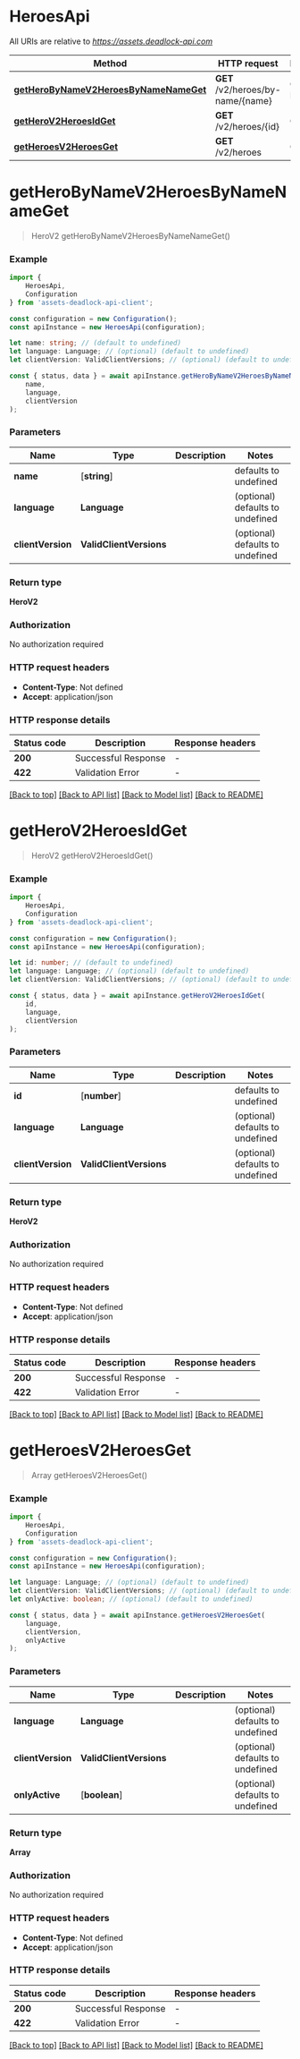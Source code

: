 # HeroesApi

All URIs are relative to *https://assets.deadlock-api.com*

|Method | HTTP request | Description|
|------------- | ------------- | -------------|
|[**getHeroByNameV2HeroesByNameNameGet**](#getherobynamev2heroesbynamenameget) | **GET** /v2/heroes/by-name/{name} | Get Hero By Name|
|[**getHeroV2HeroesIdGet**](#getherov2heroesidget) | **GET** /v2/heroes/{id} | Get Hero|
|[**getHeroesV2HeroesGet**](#getheroesv2heroesget) | **GET** /v2/heroes | Get Heroes|

# **getHeroByNameV2HeroesByNameNameGet**
> HeroV2 getHeroByNameV2HeroesByNameNameGet()


### Example

```typescript
import {
    HeroesApi,
    Configuration
} from 'assets-deadlock-api-client';

const configuration = new Configuration();
const apiInstance = new HeroesApi(configuration);

let name: string; // (default to undefined)
let language: Language; // (optional) (default to undefined)
let clientVersion: ValidClientVersions; // (optional) (default to undefined)

const { status, data } = await apiInstance.getHeroByNameV2HeroesByNameNameGet(
    name,
    language,
    clientVersion
);
```

### Parameters

|Name | Type | Description  | Notes|
|------------- | ------------- | ------------- | -------------|
| **name** | [**string**] |  | defaults to undefined|
| **language** | **Language** |  | (optional) defaults to undefined|
| **clientVersion** | **ValidClientVersions** |  | (optional) defaults to undefined|


### Return type

**HeroV2**

### Authorization

No authorization required

### HTTP request headers

 - **Content-Type**: Not defined
 - **Accept**: application/json


### HTTP response details
| Status code | Description | Response headers |
|-------------|-------------|------------------|
|**200** | Successful Response |  -  |
|**422** | Validation Error |  -  |

[[Back to top]](#) [[Back to API list]](../README.md#documentation-for-api-endpoints) [[Back to Model list]](../README.md#documentation-for-models) [[Back to README]](../README.md)

# **getHeroV2HeroesIdGet**
> HeroV2 getHeroV2HeroesIdGet()


### Example

```typescript
import {
    HeroesApi,
    Configuration
} from 'assets-deadlock-api-client';

const configuration = new Configuration();
const apiInstance = new HeroesApi(configuration);

let id: number; // (default to undefined)
let language: Language; // (optional) (default to undefined)
let clientVersion: ValidClientVersions; // (optional) (default to undefined)

const { status, data } = await apiInstance.getHeroV2HeroesIdGet(
    id,
    language,
    clientVersion
);
```

### Parameters

|Name | Type | Description  | Notes|
|------------- | ------------- | ------------- | -------------|
| **id** | [**number**] |  | defaults to undefined|
| **language** | **Language** |  | (optional) defaults to undefined|
| **clientVersion** | **ValidClientVersions** |  | (optional) defaults to undefined|


### Return type

**HeroV2**

### Authorization

No authorization required

### HTTP request headers

 - **Content-Type**: Not defined
 - **Accept**: application/json


### HTTP response details
| Status code | Description | Response headers |
|-------------|-------------|------------------|
|**200** | Successful Response |  -  |
|**422** | Validation Error |  -  |

[[Back to top]](#) [[Back to API list]](../README.md#documentation-for-api-endpoints) [[Back to Model list]](../README.md#documentation-for-models) [[Back to README]](../README.md)

# **getHeroesV2HeroesGet**
> Array<HeroV2> getHeroesV2HeroesGet()


### Example

```typescript
import {
    HeroesApi,
    Configuration
} from 'assets-deadlock-api-client';

const configuration = new Configuration();
const apiInstance = new HeroesApi(configuration);

let language: Language; // (optional) (default to undefined)
let clientVersion: ValidClientVersions; // (optional) (default to undefined)
let onlyActive: boolean; // (optional) (default to undefined)

const { status, data } = await apiInstance.getHeroesV2HeroesGet(
    language,
    clientVersion,
    onlyActive
);
```

### Parameters

|Name | Type | Description  | Notes|
|------------- | ------------- | ------------- | -------------|
| **language** | **Language** |  | (optional) defaults to undefined|
| **clientVersion** | **ValidClientVersions** |  | (optional) defaults to undefined|
| **onlyActive** | [**boolean**] |  | (optional) defaults to undefined|


### Return type

**Array<HeroV2>**

### Authorization

No authorization required

### HTTP request headers

 - **Content-Type**: Not defined
 - **Accept**: application/json


### HTTP response details
| Status code | Description | Response headers |
|-------------|-------------|------------------|
|**200** | Successful Response |  -  |
|**422** | Validation Error |  -  |

[[Back to top]](#) [[Back to API list]](../README.md#documentation-for-api-endpoints) [[Back to Model list]](../README.md#documentation-for-models) [[Back to README]](../README.md)

